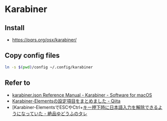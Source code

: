 # Karabiner

## Install

- https://pqrs.org/osx/karabiner/

## Copy config files

```bash
ln -s $(pwd)/config ~/.config/karabiner
```

## Refer to

- [karabiner.json Reference Manual - Karabiner - Software for macOS](https://pqrs.org/osx/karabiner/json.html)
- [Karabiner-Elementsの設定項目をまとめました - Qiita](https://qiita.com/s-show/items/a1fd228b04801477729c)
- [Karabiner-ElementsでESCやCtrl+[キー押下時に日本語入力を解除できるようになっていた - 絶品ゆどうふのタレ](http://yudoufu.hatenablog.jp/entry/2018/01/14/215152)